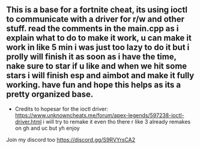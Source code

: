 ## This is a base for a fortnite cheat, its using ioctl to communicate with a driver for r/w and other stuff. read the comments in the main.cpp as i explain what to do to make it work, u can make it work in like 5 min i was just too lazy to do it but i prolly will finish it as soon as i have the time, nake sure to star if u like and when we hit some stars i will finish esp and aimbot and make it fully working. have fun and hope this helps as its a pretty organized base. 


- Credits to hopesar for the ioctl driver: https://www.unknowncheats.me/forum/apex-legends/597238-ioctl-driver.html
i will try to remake it even tho there r like 3 already remakes on gh and uc but yh enjoy 

Join my discord too https://discord.gg/S9RVYrsCA2

